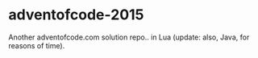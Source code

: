 # adventofcode-2015
Another adventofcode.com solution repo.. in Lua (update: also, Java, for reasons of time).

